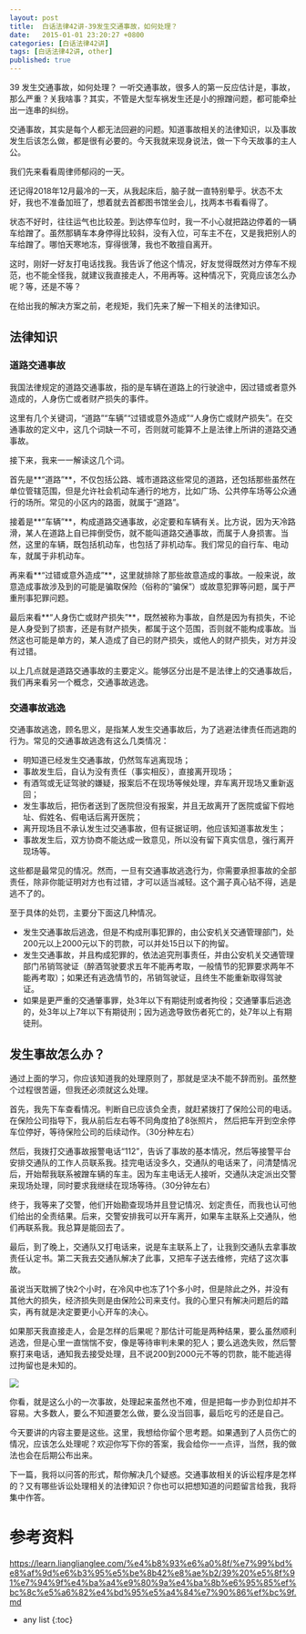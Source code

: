 ```yaml
---
layout: post
title:  白话法律42讲-39发生交通事故，如何处理？
date:   2015-01-01 23:20:27 +0800
categories: [白话法律42讲]
tags: [白话法律42讲, other]
published: true
---
```




39 发生交通事故，如何处理？
一听交通事故，很多人的第一反应估计是，事故，那么严重？关我啥事？其实，不管是大型车祸发生还是小的擦蹭问题，都可能牵扯出一连串的纠纷。

交通事故，其实是每个人都无法回避的问题。知道事故相关的法律知识，以及事故发生后该怎么做，都是很有必要的。今天我就来现身说法，做一下今天故事的主人公。

我们先来看看周律师郁闷的一天。

还记得2018年12月最冷的一天，从我起床后，脑子就一直特别晕乎。状态不太好，我也不准备加班了，想着就去首都图书馆坐会儿，找两本书看看得了。

状态不好时，往往运气也比较差。到达停车位时，我一不小心就把路边停着的一辆车给蹭了。虽然那辆车本身停得比较斜，没有入位，可车主不在，又是我把别人的车给蹭了。哪怕天寒地冻，穿得很薄，我也不敢擅自离开。

这时，刚好一好友打电话找我。我告诉了他这个情况，好友觉得既然对方停车不规范，也不能全怪我，就建议我直接走人，不用再等。这种情况下，究竟应该怎么办呢？等，还是不等？

在给出我的解决方案之前，老规矩，我们先来了解一下相关的法律知识。

## 法律知识

### 道路交通事故

我国法律规定的道路交通事故，指的是车辆在道路上的行驶途中，因过错或者意外造成的，人身伤亡或者财产损失的事件。

这里有几个关键词，“道路”“车辆”“过错或意外造成”“人身伤亡或财产损失”。在交通事故的定义中，这几个词缺一不可，否则就可能算不上是法律上所讲的道路交通事故。

接下来，我来一一解读这几个词。

首先是**“道路”**，不仅包括公路、城市道路这些常见的道路，还包括那些虽然在单位管辖范围，但是允许社会机动车通行的地方，比如广场、公共停车场等公众通行的场所。常见的小区内的路面，就属于“道路”。

接着是**“车辆”**，构成道路交通事故，必定要和车辆有关。比方说，因为天冷路滑，某人在道路上自已摔倒受伤，就不能叫道路交通事故，而属于人身损害。当然，这里的车辆，既包括机动车，也包括了非机动车。我们常见的自行车、电动车，就属于非机动车。

再来看**“过错或意外造成”**，这里就排除了那些故意造成的事故。一般来说，故意造成事故涉及到的可能是骗取保险（俗称的“骗保”）或故意犯罪等问题，属于严重刑事犯罪问题。

最后来看**“人身伤亡或财产损失”**，既然被称为事故，自然是因为有损失，不论是人身受到了损害，还是有财产损失，都属于这个范围，否则就不能构成事故。当然这也可能是单方的，某人造成了自已的财产损失，或他人的财产损失，对方并没有过错。

以上几点就是道路交通事故的主要定义。能够区分出是不是法律上的交通事故后，我们再来看另一个概念，交通事故逃逸。

### 交通事故逃逸

交通事故逃逸，顾名思义，是指某人发生交通事故后，为了逃避法律责任而逃跑的行为。常见的交通事故逃逸有这么几类情况：

* 明知道已经发生交通事故，仍然驾车逃离现场；
* 事故发生后，自认为没有责任（事实相反），直接离开现场；
* 有酒驾或无证驾驶的嫌疑，报案后不在现场等候处理，弃车离开现场又重新返回；
* 发生事故后，把伤者送到了医院但没有报案，并且无故离开了医院或留下假地址、假姓名、假电话后离开医院；
* 离开现场且不承认发生过交通事故，但有证据证明，他应该知道事故发生；
* 事故发生后，双方协商不能达成一致意见，所以没有留下真实信息，强行离开现场等。

这些都是最常见的情况。然而，一旦有交通事故逃逸行为，你需要承担事故的全部责任，除非你能证明对方也有过错，才可以适当减轻。这个漏子真心钻不得，逃是逃不了的。

至于具体的处罚，主要分下面这几种情况。

* 发生交通事故后逃逸，但是不构成刑事犯罪的，由公安机关交通管理部门，处200元以上2000元以下的罚款，可以并处15日以下的拘留。
* 发生交通事故，并且构成犯罪的，依法追究刑事责任，并由公安机关交通管理部门吊销驾驶证（醉酒驾驶要求五年不能再考取，一般情节的犯罪要求两年不能再考取）；如果还有逃逸情节的，吊销驾驶证，且终生不能重新取得驾驶证。
* 如果是更严重的交通肇事罪，处3年以下有期徒刑或者拘役；交通肇事后逃逸的，处3年以上7年以下有期徒刑；因为逃逸导致伤者死亡的，处7年以上有期徒刑。

## 发生事故怎么办？

通过上面的学习，你应该知道我的处理原则了，那就是坚决不能不辞而别。虽然整个过程很苦逼，但我还必须就这么处理。

首先，我先下车查看情况。判断自已应该负全责，就赶紧拨打了保险公司的电话。在保险公司指导下，我从前后左右等不同角度拍了8张照片， 然后把车开到空余停车位停好，等待保险公司的后续动作。（30分种左右）

然后，我拨打交通事故报警电话“112”，告诉了事故的基本情况，然后等接警平台安排交通队的工作人员联系我。挂完电话没多久，交通队的电话来了，问清楚情况后，开始帮我联系被蹭车辆的车主。因为车主电话无人接听，交通队决定派出交警来现场处理，同时要求我继续在现场等待。（30分钟左右）

终于，我等来了交警，他们开始勘查现场并且登记情况、划定责任，而我也认可他们给出的全责结果。后来，交警安排我可以开车离开，如果车主联系上交通队，他们再联系我。我总算是能回去了。

最后，到了晚上，交通队又打电话来，说是车主联系上了，让我到交通队去拿事故责任认定书。第二天我去交通队解决了此事，又把车子送去维修，完结了这次事故。

虽说当天耽搁了快2个小时，在冷风中也冻了1个多小时，但是除此之外，并没有其他大的损失，经济损失则是由保险公司来支付。我的心里只有解决问题后的踏实，再有就是决定要更小心开车的决心。

如果那天我直接走人，会是怎样的后果呢？那估计可能是两种结果，要么虽然顺利逃逸，但是心里一直惴惴不安，像是等待审判未果的犯人；要么逃逸失败，然后警察打来电话，通知我去接受处理，且不说200到2000元不等的罚款，能不能逃得过拘留也是未知的。

![](https://learn.lianglianglee.com/%e4%b8%93%e6%a0%8f/%e7%99%bd%e8%af%9d%e6%b3%95%e5%be%8b42%e8%ae%b2/assets/a1efc840890e8e84420470c5844fe769.jpg)

你看，就是这么小的一次事故，处理起来虽然也不难，但是把每一步办到位却并不容易。大多数人，要么不知道要怎么做，要么没当回事，最后吃亏的还是自己。

今天要讲的内容主要是这些。这里，我想给你留个思考题。如果遇到了人员伤亡的情况，应该怎么处理呢？欢迎你写下你的答案，我会给你一一点评，当然，我的做法也会在后期公布出来。

下一篇，我将以问答的形式，帮你解决几个疑惑。交通事故相关的诉讼程序是怎样的？又有哪些诉讼处理相关的法律知识？你也可以把想知道的问题留言给我，我将集中作答。




# 参考资料

https://learn.lianglianglee.com/%e4%b8%93%e6%a0%8f/%e7%99%bd%e8%af%9d%e6%b3%95%e5%be%8b42%e8%ae%b2/39%20%e5%8f%91%e7%94%9f%e4%ba%a4%e9%80%9a%e4%ba%8b%e6%95%85%ef%bc%8c%e5%a6%82%e4%bd%95%e5%a4%84%e7%90%86%ef%bc%9f.md

* any list
{:toc}
